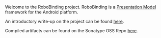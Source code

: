 Welcome to the RoboBinding project. RoboBinding is a [Presentation Model](http://martinfowler.com/eaaDev/PresentationModel.html) framework for the Android platform.

An introductory write-up on the project can be found [here](http://roberttaylor426.blogspot.com/2011/11/hello-robobinding-part-1.html).

Compiled artifacts can be found on the Sonatype OSS Repo [here](https://oss.sonatype.org/index.html#nexus-search;quick~robobinding).
